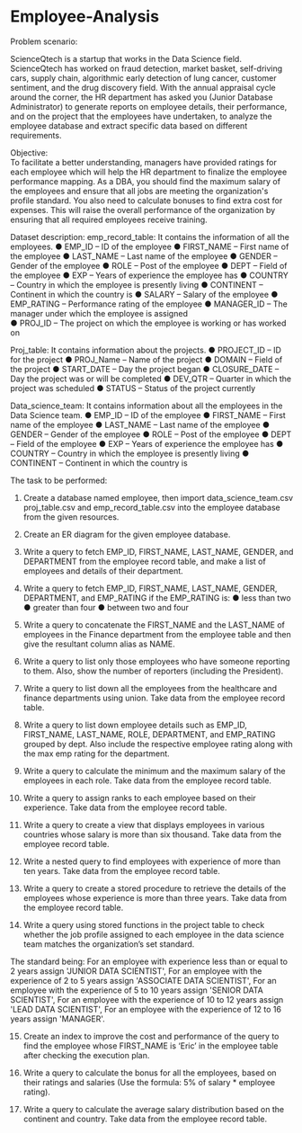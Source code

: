 # Employee-Analysis

Problem scenario: 
 
ScienceQtech is a startup that works in the Data Science field. ScienceQtech has worked on fraud detection, market basket, self-driving cars, supply chain, algorithmic early detection of lung cancer, customer sentiment, and the drug discovery field. With the annual appraisal cycle around the corner, the HR department has asked you (Junior Database Administrator) to generate reports on employee details, their performance, and on the project that the employees have undertaken, to analyze the employee database and extract specific data based on different requirements. 
 
Objective:  
To facilitate a better understanding, managers have provided ratings for each employee which will help the HR department to finalize the employee performance mapping. As a DBA, you should find the maximum salary of the employees and ensure that all jobs are meeting the organization's profile standard. You also need 
to calculate bonuses to find extra cost for expenses. This will raise the overall performance of the organization by ensuring that all required employees receive training. 
 
 
Dataset description:   emp_record_table: It contains the information of all the employees. ● EMP_ID – ID of the employee ● FIRST_NAME – First name of the employee ● LAST_NAME – Last name of the employee 
● GENDER – Gender of the employee 
● ROLE – Post of the employee 
● DEPT – Field of the employee 
● EXP – Years of experience the employee has 
● COUNTRY – Country in which the employee is presently living 
● CONTINENT – Continent in which the country is 
● SALARY – Salary of the employee 
● EMP_RATING – Performance rating of the employee
● MANAGER_ID – The manager under which the employee is assigned  
● PROJ_ID – The project on which the employee is working or has worked on 
 
 
Proj_table: It contains information about the projects. 
● PROJECT_ID – ID for the project 
● PROJ_Name – Name of the project 
● DOMAIN – Field of the project 
● START_DATE – Day the project began
● CLOSURE_DATE – Day the project was or will be completed
● DEV_QTR – Quarter in  which the project was scheduled 
● STATUS – Status of the project currently 
 
Data_science_team: It contains information about all the employees in the Data Science team. 
● EMP_ID – ID of the employee 
● FIRST_NAME – First name of the employee 
● LAST_NAME – Last name of the employee 
● GENDER – Gender of the employee 
● ROLE – Post of the employee 
● DEPT – Field of the employee 
● EXP – Years of experience the employee has 
● COUNTRY – Country in which the employee is presently living 
● CONTINENT – Continent in which the country is 

The task to be performed: 

1.	Create a database named employee, then import data_science_team.csv proj_table.csv and emp_record_table.csv into the employee database from the given resources.

2.	Create an ER diagram for the given employee database.

3.	Write a query to fetch EMP_ID, FIRST_NAME, LAST_NAME, GENDER, and DEPARTMENT from the employee record table, and make a list of employees and details of their department.

4.	Write a query to fetch EMP_ID, FIRST_NAME, LAST_NAME, GENDER, DEPARTMENT, and EMP_RATING if the EMP_RATING is: 
●	less than two
●	greater than four 
●	between two and four

5.	Write a query to concatenate the FIRST_NAME and the LAST_NAME of employees in the Finance department from the employee table and then give the resultant column alias as NAME.

6.	Write a query to list only those employees who have someone reporting to them. Also, show the number of reporters (including the President).
7.	Write a query to list down all the employees from the healthcare and finance departments using union. Take data from the employee record table.

8.	Write a query to list down employee details such as EMP_ID, FIRST_NAME, LAST_NAME, ROLE, DEPARTMENT, and EMP_RATING grouped by dept. Also include the respective employee rating along with the max emp rating for the department.

9.	Write a query to calculate the minimum and the maximum salary of the employees in each role. Take data from the employee record table.

10.	Write a query to assign ranks to each employee based on their experience. Take data from the employee record table.

11.	Write a query to create a view that displays employees in various countries whose salary is more than six thousand. Take data from the employee record table.

12.	Write a nested query to find employees with experience of more than ten years. Take data from the employee record table.

13.	Write a query to create a stored procedure to retrieve the details of the employees whose experience is more than three years. Take data from the employee record table.

14.	Write a query using stored functions in the project table to check whether the job profile assigned to each employee in the data science team matches the organization’s set standard.

The standard being:
For an employee with experience less than or equal to 2 years assign 'JUNIOR DATA SCIENTIST',
For an employee with the experience of 2 to 5 years assign 'ASSOCIATE DATA SCIENTIST',
For an employee with the experience of 5 to 10 years assign 'SENIOR DATA SCIENTIST',
For an employee with the experience of 10 to 12 years assign 'LEAD DATA SCIENTIST',
For an employee with the experience of 12 to 16 years assign 'MANAGER'.

15.	Create an index to improve the cost and performance of the query to find the employee whose FIRST_NAME is ‘Eric’ in the employee table after checking the execution plan.

16.	Write a query to calculate the bonus for all the employees, based on their ratings and salaries (Use the formula: 5% of salary * employee rating).

17.	Write a query to calculate the average salary distribution based on the continent and country. Take data from the employee record table.

